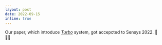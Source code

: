 ```yaml
---
layout: post
date: 2022-09-15
inline: true
---
```


Our paper, which introduce [*Turbo*](https://arxiv.org/abs/2207.00172) system, got accepcted to Sensys 2022. :tada::tada::tada: